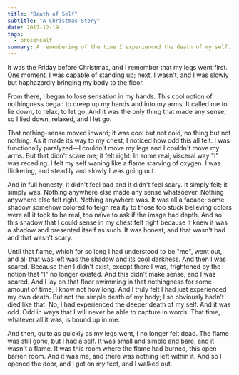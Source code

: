 ```yaml
---
title: "Death of Self"
subtitle: "A Christmas Story"
date: 2017-12-19
tags:
  - prose>self
summary: A remembering of the time I experienced the death of my self.
---
```


It was the Friday before Christmas, and I remember that my legs went first. One moment, I was capable of standing up; next, I wasn't, and I was slowly but haphazardly bringing my body to the floor.

From there, I began to lose sensation in my hands. This cool notion of nothingness began to creep up my hands and into my arms. It called me to lie down, to relax, to let go. And it was the only thing that made any sense, so I lied down, relaxed, and I let go.

That nothing-sense moved inward; it was cool but not cold, no thing but not nothing. As it made its way to my chest, I noticed how odd this all felt. I was functionally paralyzed—I couldn't move my legs and I couldn't move my arms. But that didn't scare me; it felt right. In some real, visceral way "I" was receding. I felt my self waning like a flame starving of oxygen. I was flickering, and steadily and slowly I was going out. 

And in full honesty, it didn't feel bad and it didn't feel scary. It simply felt; it simply was. Nothing anywhere else made any sense whatsoever. Nothing anywhere else felt right. Nothing anywhere was. It was all a facade; some shadow somehow colored to feign reality to those too stuck believing colors were all it took to be real, too naïve to ask if the image had depth. And so this shadow that I could sense in my chest felt right because it knew it was a shadow and presented itself as such. It was honest, and that wasn't bad and that wasn't scary. 

Until that flame, which for so long I had understood to be "me", went out, and all that was left was the shadow and its cool darkness. And then I was scared. Because then I didn't exist, except there I was, frightened by the notion that "I" no longer existed. And this didn't make sense, and I was scared. And I lay on that floor swimming in that nothingness for some amount of time, I know not how long. And I truly felt I had just experienced my own death. But not the simple death of my body; I so obviously hadn't died like that. No, I had experienced the deeper death of my self. And it was odd. Odd in ways that I will never be able to capture in words. That time, whatever all it was, is bound up in me. 

And then, quite as quickly as my legs went, I no longer felt dead. The flame was still gone, but I had a self. It was small and simple and bare; and it wasn't a flame. It was this room where the flame had burned, this open barren room. And it was me, and there was nothing left within it. And so I opened the door, and I got on my feet, and I walked out.

